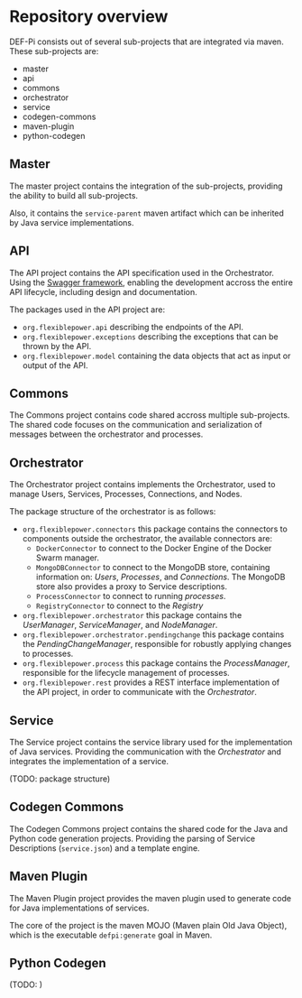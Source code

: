 # Repository overview

DEF-Pi consists out of several sub-projects that are integrated via maven. These sub-projects are:

* master
* api
* commons
* orchestrator
* service
* codegen-commons
* maven-plugin
* python-codegen

## Master

The master project contains the integration of the sub-projects, providing the ability to build all sub-projects.

Also, it contains the `service-parent` maven artifact which can be inherited by Java service implementations. 

## API

The API project contains the API specification used in the Orchestrator. Using the [Swagger framework](https://swagger.io), enabling the development accross the entire API lifecycle, including design and documentation.

The packages used in the API project are:

* `org.flexiblepower.api` describing the endpoints of the API.
* `org.flexiblepower.exceptions` describing the exceptions that can be thrown by the API.
* `org.flexiblepower.model` containing the data objects that act as input or output of the API.

## Commons

The Commons project contains code shared accross multiple sub-projects. The shared code focuses on the communication and serialization of messages between the orchestrator and processes. 

## Orchestrator

The Orchestrator project contains implements the Orchestrator, used to manage Users, Services, Processes, Connections, and Nodes.

The package structure of the orchestrator is as follows:

* `org.flexiblepower.connectors` this package contains the connectors to components outside the orchestrator, the available connectors are:
  - `DockerConnector` to connect to the Docker Engine of the Docker Swarm manager.
  - `MongoDBConnector` to connect to the MongoDB store, containing information on: _Users_, _Processes_, and _Connections_. The MongoDB store also provides a proxy to Service descriptions.
  - `ProcessConnector` to connect to running _processes_.
  - `RegistryConnector` to connect to the _Registry_
* `org.flexiblepower.orchestrator` this package contains the _UserManager_, _ServiceManager_, and _NodeManager_.
* `org.flexiblepower.orchestrator.pendingchange` this package contains the _PendingChangeManager_, responsible for robustly applying changes to processes.
* `org.flexiblepower.process` this package contains the _ProcessManager_, responsible for the lifecycle management of processes.
* `org.flexiblepower.rest` provides a REST interface implementation of the API project, in order to communicate with the _Orchestrator_.

## Service

The Service project contains the service library used for the implementation of Java services. Providing the communication with the _Orchestrator_ and integrates the implementation of a service.

\(TODO: package structure\)

## Codegen Commons

The Codegen Commons project contains the shared code for the Java and Python code generation projects. Providing the parsing of Service Descriptions \(`service.json`\) and a template engine.

## Maven Plugin

The Maven Plugin project provides the maven plugin used to generate code for Java implementations of services. 

The core of the project is the maven MOJO \(Maven plain Old Java Object\), which is the executable `defpi:generate` goal in Maven.

## Python Codegen

\(TODO: \)